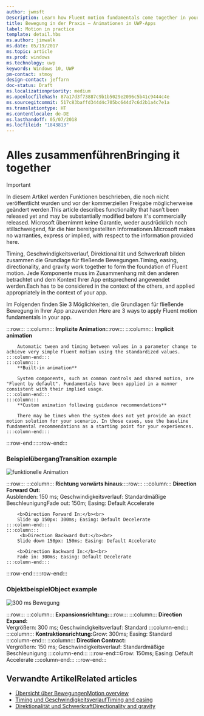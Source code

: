 ```yaml
---
author: jwmsft
Description: Learn how Fluent motion fundamentals come together in your app.
title: Bewegung in der Praxis – Animationen in UWP-Apps
label: Motion in practice
template: detail.hbs
ms.author: jimwalk
ms.date: 05/19/2017
ms.topic: article
ms.prod: windows
ms.technology: uwp
keywords: Windows 10, UWP
pm-contact: stmoy
design-contact: jeffarn
doc-status: Draft
ms.localizationpriority: medium
ms.openlocfilehash: 87a17d3f73887c9b1b5029e2096c5b41c9444c4e
ms.sourcegitcommit: 517c83baffd344d4c705bc644d7c6d2b1a4c7e1a
ms.translationtype: HT
ms.contentlocale: de-DE
ms.lasthandoff: 05/07/2018
ms.locfileid: "1843813"
---
```

# <a name="bringing-it-together"></a><span data-ttu-id="f56ec-103">Alles zusammenführen</span><span class="sxs-lookup"><span data-stu-id="f56ec-103">Bringing it together</span></span>

> [!IMPORTANT]
> <span data-ttu-id="f56ec-104">In diesem Artikel werden Funktionen beschrieben, die noch nicht veröffentlicht wurden und vor der kommerziellen Freigabe möglicherweise geändert werden.</span><span class="sxs-lookup"><span data-stu-id="f56ec-104">This article describes functionality that hasn’t been released yet and may be substantially modified before it's commercially released.</span></span> <span data-ttu-id="f56ec-105">Microsoft übernimmt keine Garantie, weder ausdrücklich noch stillschweigend, für die hier bereitgestellten Informationen.</span><span class="sxs-lookup"><span data-stu-id="f56ec-105">Microsoft makes no warranties, express or implied, with respect to the information provided here.</span></span>

<span data-ttu-id="f56ec-106">Timing, Geschwindigkeitsverlauf, Direktionalität und Schwerkraft bilden zusammen die Grundlage für fließende Bewegungen.</span><span class="sxs-lookup"><span data-stu-id="f56ec-106">Timing, easing, directionality, and gravity work together to form the foundation of Fluent motion.</span></span> <span data-ttu-id="f56ec-107">Jede Komponente muss im Zusammenhang mit den anderen betrachtet und dem Kontext Ihrer App entsprechend angewendet werden.</span><span class="sxs-lookup"><span data-stu-id="f56ec-107">Each has to be considered in the context of the others, and applied appropriately in the context of your app.</span></span>

<span data-ttu-id="f56ec-108">Im Folgenden finden Sie 3 Möglichkeiten, die Grundlagen für fließende Bewegung in Ihrer App anzuwenden.</span><span class="sxs-lookup"><span data-stu-id="f56ec-108">Here are 3 ways to apply Fluent motion fundamentals in your app.</span></span>

<span data-ttu-id="f56ec-109">:::row::: :::column::: **Implizite Animation**</span><span class="sxs-lookup"><span data-stu-id="f56ec-109">:::row::: :::column::: **Implicit animation**</span></span>

        Automatic tween and timing between values in a parameter change to achieve very simple Fluent motion using the standardized values.
    :::column-end:::
    :::column:::
        **Built-in animation**

        System components, such as common controls and shared motion, are "Fluent by default". Fundamentals have been applied in a manner consistent with their implied usage.
    :::column-end:::
    :::column:::
        **Custom animation following guidance recommendations**

        There may be times when the system does not yet provide an exact motion solution for your scenario. In those cases, use the baseline fundamental recommendations as a starting point for your experiences.
    :::column-end:::
<span data-ttu-id="f56ec-110">:::row-end:::</span><span class="sxs-lookup"><span data-stu-id="f56ec-110">:::row-end:::</span></span>

### **<a name="transition-example"></a><span data-ttu-id="f56ec-111">Beispielübergang</span><span class="sxs-lookup"><span data-stu-id="f56ec-111">Transition example</span></span>**

![funktionelle Animation](images/pageRefresh.gif)

<span data-ttu-id="f56ec-113">:::row::: :::column::: <b>Richtung vorwärts hinaus:</b></span><span class="sxs-lookup"><span data-stu-id="f56ec-113">:::row::: :::column::: <b>Direction Forward Out:</b></span></span><br>
        <span data-ttu-id="f56ec-114">Ausblenden: 150 ms; Geschwindigkeitsverlauf: Standardmäßige Beschleunigung</span><span class="sxs-lookup"><span data-stu-id="f56ec-114">Fade out: 150m; Easing: Default Accelerate</span></span>

        <b>Direction Forward In:</b><br>
        Slide up 150px: 300ms; Easing: Default Decelerate
    :::column-end:::
    :::column:::
         <b>Direction Backward Out:</b><br>
        Slide down 150px: 150ms; Easing: Default Accelerate
      
        <b>Direction Backward In:</b><br>
        Fade in: 300ms; Easing: Default Decelerate
    :::column-end:::
<span data-ttu-id="f56ec-115">:::row-end:::</span><span class="sxs-lookup"><span data-stu-id="f56ec-115">:::row-end:::</span></span>

 ### **<a name="object-example"></a><span data-ttu-id="f56ec-116">Objektbeispiel</span><span class="sxs-lookup"><span data-stu-id="f56ec-116">Object example</span></span>**

 ![300 ms Bewegung](images/control.gif)
 
<span data-ttu-id="f56ec-118">:::row::: :::column::: <b>Expansionsrichtung:</b></span><span class="sxs-lookup"><span data-stu-id="f56ec-118">:::row::: :::column::: <b>Direction Expand:</b></span></span><br>
        <span data-ttu-id="f56ec-119">Vergrößern: 300 ms; Geschwindigkeitsverlauf: Standard :::column-end::: :::column::: <b>Kontraktionsrichtung:</b></span><span class="sxs-lookup"><span data-stu-id="f56ec-119">Grow: 300ms; Easing: Standard :::column-end::: :::column::: <b>Direction Contract:</b></span></span><br>
        <span data-ttu-id="f56ec-120">Vergrößern: 150 ms; Geschwindigkeitsverlauf: Standardmäßige Beschleunigung :::column-end::: :::row-end:::</span><span class="sxs-lookup"><span data-stu-id="f56ec-120">Grow: 150ms; Easing: Default Accelerate :::column-end::: :::row-end:::</span></span>

## <a name="related-articles"></a><span data-ttu-id="f56ec-121">Verwandte Artikel</span><span class="sxs-lookup"><span data-stu-id="f56ec-121">Related articles</span></span>

- [<span data-ttu-id="f56ec-122">Übersicht über Bewegungen</span><span class="sxs-lookup"><span data-stu-id="f56ec-122">Motion overview</span></span>](index.md)
- [<span data-ttu-id="f56ec-123">Timing und Geschwindigkeitsverlauf</span><span class="sxs-lookup"><span data-stu-id="f56ec-123">Timing and easing</span></span>](timing-and-easing.md)
- [<span data-ttu-id="f56ec-124">Direktionalität und Schwerkraft</span><span class="sxs-lookup"><span data-stu-id="f56ec-124">Directionality and gravity</span></span>](directionality-and-gravity.md)